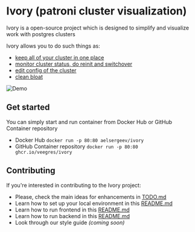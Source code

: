 # Ivory (patroni cluster visualization)

Ivory is a open-source project which is designed to simplify and visualize work with postgres clusters

Ivory allows you to do such things as:
- [keep all of your cluster in one place](https://github.com/veegres/ivory/blob/master/doc/clusters.md)
- [monitor cluster status, do reinit and switchover](https://github.com/veegres/ivory/blob/master/doc/overview.md)
- [edit config of the cluster](https://github.com/veegres/ivory/blob/master/doc/config.md)
- [clean bloat](https://github.com/veegres/ivory/blob/master/doc/bloat.md)

![Demo](https://github.com/veegres/ivory/blob/master/doc/images/demo.gif)

## Get started

You can simply start and run container from Docker Hub or GitHub Container repository

- Docker Hub `docker run -p 80:80 aelsergeev/ivory`
- GitHub Container repository `docker run -p 80:80 ghcr.io/veegres/ivory`

## Contributing

If you're interested in contributing to the Ivory project:

- Please, check the main ideas for enhancements in [TODO.md](https://github.com/veegres/ivory/blob/master/TODO.md)
- Learn how to set up your local environment in this [README.md](https://github.com/veegres/ivory/tree/master/docker/development)
- Learn how to run frontend in this [README.md](https://github.com/veegres/ivory/blob/master/web/README.md)
- Learn how to run backend in this [README.md](https://github.com/veegres/ivory/blob/master/service/README.md)
- Look through our style guide _(coming soon)_
